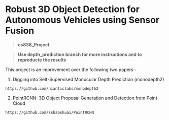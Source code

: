 # Robust 3D Object Detection for Autonomous Vehicles using Sensor Fusion

> **cs838_Project**

> **Use depth_prediction branch for more instructions and to reproducte the results**



This project is an improvement over the following two papers - 

1. Digging into Self-Supervised Monocular Depth Prediction (monodepth2)
```
https://github.com/nianticlabs/monodepth2
```
2. PointRCNN: 3D Object Proposal Generation and Detection from Point Cloud
```
https://github.com/sshaoshuai/PointRCNN
```

